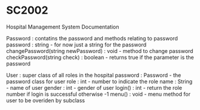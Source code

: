 # SC2002
Hospital Management System Documentation

Password :
contatins the password and methods relating to password
    password : string - for now just a string for the password
    changePassword(string newPassword) : void - method to change password
    checkPassword(string check) : boolean - returns true if the parameter is the password

User :
super class of all roles in the hospital
    password : Password - the password class for user
    role : int - number to indicate the role
    name : String - name of user
    gender : int - gender of user
    login() : int - return the role number if login is successful otherwise -1
    menu() : void - menu method for user to be overiden by subclass